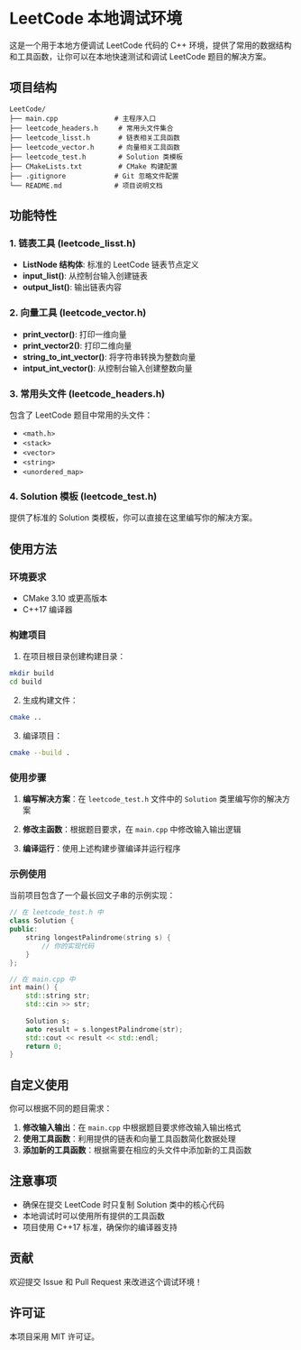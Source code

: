 # LeetCode 本地调试环境

这是一个用于本地方便调试 LeetCode 代码的 C++ 环境，提供了常用的数据结构和工具函数，让你可以在本地快速测试和调试 LeetCode 题目的解决方案。

## 项目结构

```
LeetCode/
├── main.cpp              # 主程序入口
├── leetcode_headers.h     # 常用头文件集合
├── leetcode_lisst.h       # 链表相关工具函数
├── leetcode_vector.h      # 向量相关工具函数
├── leetcode_test.h        # Solution 类模板
├── CMakeLists.txt         # CMake 构建配置
├── .gitignore            # Git 忽略文件配置
└── README.md             # 项目说明文档
```

## 功能特性

### 1. 链表工具 (leetcode_lisst.h)
- **ListNode 结构体**: 标准的 LeetCode 链表节点定义
- **input_list()**: 从控制台输入创建链表
- **output_list()**: 输出链表内容

### 2. 向量工具 (leetcode_vector.h)
- **print_vector()**: 打印一维向量
- **print_vector2()**: 打印二维向量
- **string_to_int_vector()**: 将字符串转换为整数向量
- **intput_int_vector()**: 从控制台输入创建整数向量

### 3. 常用头文件 (leetcode_headers.h)
包含了 LeetCode 题目中常用的头文件：
- `<math.h>`
- `<stack>`
- `<vector>`
- `<string>`
- `<unordered_map>`

### 4. Solution 模板 (leetcode_test.h)
提供了标准的 Solution 类模板，你可以直接在这里编写你的解决方案。

## 使用方法

### 环境要求
- CMake 3.10 或更高版本
- C++17 编译器

### 构建项目

1. 在项目根目录创建构建目录：
```bash
mkdir build
cd build
```

2. 生成构建文件：
```bash
cmake ..
```

3. 编译项目：
```bash
cmake --build .
```

### 使用步骤

1. **编写解决方案**：在 `leetcode_test.h` 文件中的 `Solution` 类里编写你的解决方案

2. **修改主函数**：根据题目要求，在 `main.cpp` 中修改输入输出逻辑

3. **编译运行**：使用上述构建步骤编译并运行程序

### 示例使用

当前项目包含了一个最长回文子串的示例实现：

```cpp
// 在 leetcode_test.h 中
class Solution {
public:
    string longestPalindrome(string s) {
        // 你的实现代码
    }
};

// 在 main.cpp 中
int main() {
    std::string str;
    std::cin >> str;
    
    Solution s;
    auto result = s.longestPalindrome(str);
    std::cout << result << std::endl;
    return 0;
}
```

## 自定义使用

你可以根据不同的题目需求：

1. **修改输入输出**：在 `main.cpp` 中根据题目要求修改输入输出格式
2. **使用工具函数**：利用提供的链表和向量工具函数简化数据处理
3. **添加新的工具函数**：根据需要在相应的头文件中添加新的工具函数

## 注意事项

- 确保在提交 LeetCode 时只复制 Solution 类中的核心代码
- 本地调试时可以使用所有提供的工具函数
- 项目使用 C++17 标准，确保你的编译器支持

## 贡献

欢迎提交 Issue 和 Pull Request 来改进这个调试环境！

## 许可证

本项目采用 MIT 许可证。